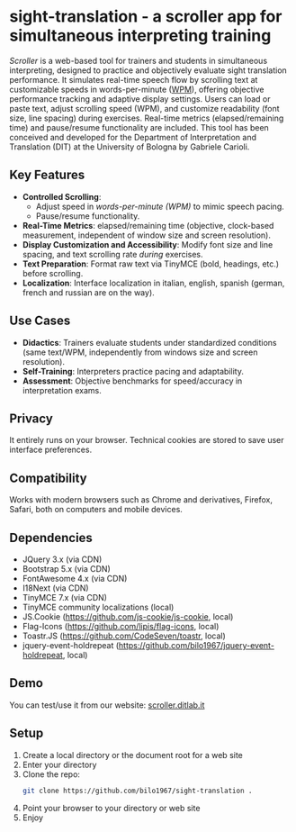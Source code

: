 # sight-translation - a scroller app for simultaneous interpreting training
_Scroller_ is a web-based tool for trainers and students in simultaneous interpreting, designed to practice and objectively evaluate sight translation performance. It simulates real-time speech flow by scrolling text at customizable speeds in words-per-minute ([WPM](https://en.wikipedia.org/wiki/Words_per_minute)), offering objective performance tracking and adaptive display settings.
Users can load or paste text, adjust scrolling speed (WPM), and customize readability (font size, line spacing) during exercises. Real-time metrics (elapsed/remaining time) and pause/resume functionality are included.
This tool has been conceived and developed for the Department of Interpretation and Translation (DIT) at the University of Bologna by Gabriele Carioli.

## Key Features  
- **Controlled Scrolling**: 
  - Adjust speed in *words-per-minute (WPM)* to mimic speech pacing.  
  - Pause/resume functionality.  
- **Real-Time Metrics**: elapsed/remaining time (objective, clock-based measurement, independent of window size and screen resolution).
- **Display Customization and Accessibility**: Modify font size and line spacing, and text scrolling rate *during* exercises.  
- **Text Preparation**: Format raw text via TinyMCE (bold, headings, etc.) before scrolling.
- **Localization**: Interface localization in italian, english, spanish (german, french and russian are on the way).

## Use Cases  
- **Didactics**: Trainers evaluate students under standardized conditions (same text/WPM, independently from windows size and screen resolution).  
- **Self-Training**: Interpreters practice pacing and adaptability.  
- **Assessment**: Objective benchmarks for speed/accuracy in interpretation exams.

## Privacy
It entirely runs on your browser. Technical cookies are stored to save user interface preferences.

## Compatibility
Works with modern browsers such as Chrome and derivatives, Firefox, Safari, both on computers and mobile devices.

## Dependencies
- JQuery 3.x (via CDN)
- Bootstrap 5.x (via CDN)
- FontAwesome 4.x (via CDN)
- I18Next (via CDN)
- TinyMCE 7.x (via CDN)
- TinyMCE community localizations (local)
- JS.Cookie (https://github.com/js-cookie/js-cookie, local)
- Flag-Icons (https://github.com/lipis/flag-icons, local)
- Toastr.JS (https://github.com/CodeSeven/toastr, local)
- jquery-event-holdrepeat (https://github.com/bilo1967/jquery-event-holdrepeat, local)

## Demo
You can test/use it from our website: [scroller.ditlab.it](https://scroller.ditlab.it/)

## Setup  
1. Create a local directory or the document root for a web site
2. Enter your directory
3. Clone the repo:  
   ```bash  
   git clone https://github.com/bilo1967/sight-translation .
   ```
4. Point your browser to your directory or web site
5. Enjoy
